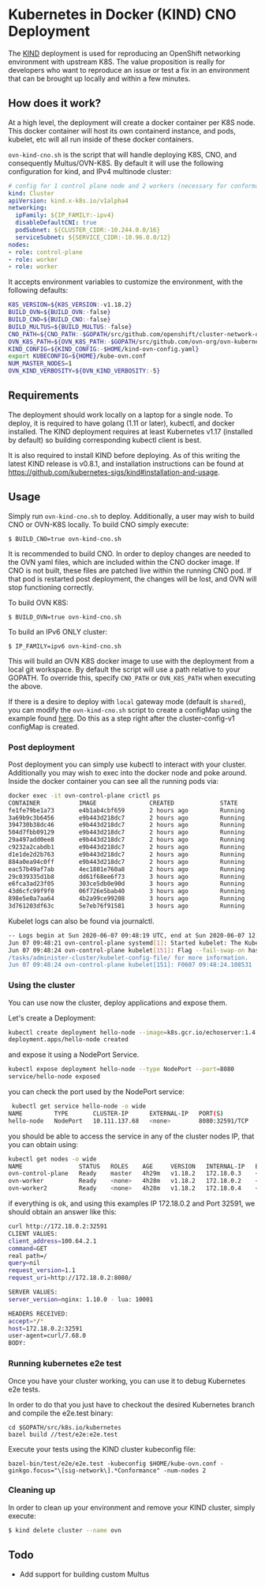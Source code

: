 # Kubernetes in Docker (KIND) CNO Deployment

The [KIND](https://github.com/kubernetes-sigs/kind) deployment is used for reproducing an OpenShift networking
environment with upstream K8S. The value proposition is really for developers who want to reproduce an issue or test a
fix in an environment that can be brought up locally and within a few minutes.

## How does it work?

At a high level, the deployment will create a docker container per K8S node. This docker container will host its own
containerd instance, and pods, kubelet, etc will all run inside of these docker containers.

``ovn-kind-cno.sh`` is the script that will handle deploying K8S, CNO, and consequently Multus/OVN-K8S.
By default it will use the following configuration for kind, and IPv4 multinode cluster:

```yaml
# config for 1 control plane node and 2 workers (necessary for conformance)
kind: Cluster
apiVersion: kind.x-k8s.io/v1alpha4
networking:
  ipFamily: ${IP_FAMILY:-ipv4}
  disableDefaultCNI: true
  podSubnet: ${CLUSTER_CIDR:-10.244.0.0/16}
  serviceSubnet: ${SERVICE_CIDR:-10.96.0.0/12}
nodes:
- role: control-plane
- role: worker
- role: worker
```

It accepts environment variables to customize the environment, with the following defaults:

```sh
K8S_VERSION=${K8S_VERSION:-v1.18.2}
BUILD_OVN=${BUILD_OVN:-false}
BUILD_CNO=${BUILD_CNO:-false}
BUILD_MULTUS=${BUILD_MULTUS:-false}
CNO_PATH=${CNO_PATH:-$GOPATH/src/github.com/openshift/cluster-network-operator}
OVN_K8S_PATH=${OVN_K8S_PATH:-$GOPATH/src/github.com/ovn-org/ovn-kubernetes}
KIND_CONFIG=${KIND_CONFIG:-$HOME/kind-ovn-config.yaml}
export KUBECONFIG=${HOME}/kube-ovn.conf
NUM_MASTER_NODES=1
OVN_KIND_VERBOSITY=${OVN_KIND_VERBOSITY:-5}
```

## Requirements

The deployment should work locally on a laptop for a single node. To deploy, it is required to have golang
(1.11 or later), kubectl, and docker installed. The KIND deployment requires at least Kubernetes v1.17 (installed by
default) so building corresponding kubectl client is best.

It is also required to install KIND before deploying. As of this writing the latest KIND release is v0.8.1, and
installation instructions can be found at https://github.com/kubernetes-sigs/kind#installation-and-usage.

## Usage

Simply run ``ovn-kind-cno.sh`` to deploy. Additionally, a user may wish to build CNO or OVN-K8S locally. To build CNO
simply execute:

````
$ BUILD_CNO=true ovn-kind-cno.sh
```` 

It is recommended to build CNO. In order to deploy changes are needed to the OVN yaml files, which are included within
the CNO docker image. If CNO is not built, these files are patched live within the running CNO pod. If that pod is
restarted post deployment, the changes will be lost, and OVN will stop functioning correctly.

To build OVN K8S:

```
$ BUILD_OVN=true ovn-kind-cno.sh
```

To build an IPv6 ONLY cluster:

```
$ IP_FAMILY=ipv6 ovn-kind-cno.sh
```

This will build an OVN K8S docker image to use with the deployment from a local git workspace. By default the script will use
a path relative to your GOPATH. To override this, specify `CNO_PATH` or `OVN_K8S_PATH` when executing the above.

If there is a desire to deploy with `local` gateway mode (default is `shared`), you can modify the `ovn-kind-cno.sh`
script to create a configMap using the example found [here](./gateway-mode.yaml). Do this as a step right after the
cluster-config-v1 configMap is created.

### Post deployment

Post deployment you can simply use kubectl to interact with your cluster. Additionally you may wish to exec into the
docker node and poke around. Inside the docker container you can see all the running pods via:

```sh
docker exec -it ovn-control-plane crictl ps
CONTAINER           IMAGE               CREATED             STATE               NAME                      ATTEMPT             POD ID
fe1fe79be1a73       e4b1ab4cbf659       2 hours ago         Running             kube-multus               0                   91dad15b65f72
3a69b9c3b6456       e9b443d218dc7       2 hours ago         Running             ovnkube-master            0                   6e24b8c012e49
394730b38dc46       e9b443d218dc7       2 hours ago         Running             sbdb                      0                   6e24b8c012e49
504d7fbb09129       e9b443d218dc7       2 hours ago         Running             nbdb                      0                   6e24b8c012e49
29a497add0ee8       e9b443d218dc7       2 hours ago         Running             ovnkube-node              0                   d2ef48bd1b871
c9232a2cabdb1       e9b443d218dc7       2 hours ago         Running             northd                    0                   6e24b8c012e49
d1e1de2d2b763       e9b443d218dc7       2 hours ago         Running             ovn-controller            0                   d2ef48bd1b871
884a0ea94c0ff       e9b443d218dc7       2 hours ago         Running             ovs-daemons               0                   7fbfcf5dbd924
eac57b49af7ab       4ec1801e760a8       2 hours ago         Running             network-operator          0                   f7821d3420787
29c039335d1b8       dd61f68ee6f73       3 hours ago         Running             kube-proxy                0                   1554057b10ecd
e6fca3ad23f05       303ce5db0e90d       3 hours ago         Running             etcd                      0                   f6a03d6d1ce11
43d6cfc99f9f0       06f726e5bab40       3 hours ago         Running             kube-apiserver            0                   42834ae09e8ce
898e5e0a7aa64       4b2a99ce99208       3 hours ago         Running             kube-controller-manager   0                   a5bf81537cd99
3d761203df63c       5e7eb76f91581       3 hours ago         Running             kube-scheduler            0                   34ef9a3da0f2d
```

Kubelet logs can also be found via journalctl.

```sh
-- Logs begin at Sun 2020-06-07 09:48:19 UTC, end at Sun 2020-06-07 12:28:37 UTC. --
Jun 07 09:48:21 ovn-control-plane systemd[1]: Started kubelet: The Kubernetes Node Agent.
Jun 07 09:48:24 ovn-control-plane kubelet[151]: Flag --fail-swap-on has been deprecated, This parameter should be set via the config file specified by the Kubelet's --config flag. See https://kubernetes.io/docs
/tasks/administer-cluster/kubelet-config-file/ for more information.
Jun 07 09:48:24 ovn-control-plane kubelet[151]: F0607 09:48:24.108531     151 server.go:199] failed to load Kubelet config file /var/lib/kubelet/config.yaml, error failed to read kubelet config file "/var/lib/kubelet/config.yaml", error: open /var/lib/kubelet/config.yaml: no such file or directory
```

### Using the cluster

You can use now the cluster, deploy applications and expose them.

Let's create a Deployment:

```sh
kubectl create deployment hello-node --image=k8s.gcr.io/echoserver:1.4
deployment.apps/hello-node created
```

and expose it using a NodePort Service.

```sh
kubectl expose deployment hello-node --type NodePort --port=8080
service/hello-node exposed
```

you can check the port used by the NodePort service:

```sh
 kubectl get service hello-node -o wide
NAME         TYPE       CLUSTER-IP      EXTERNAL-IP   PORT(S)          AGE   SELECTOR
hello-node   NodePort   10.111.137.68   <none>        8080:32591/TCP   52s   app=hello-node
```

you should be able to access the service in any of the cluster nodes IP, that you can obtain using:

```sh
kubectl get nodes -o wide
NAME                STATUS   ROLES    AGE     VERSION   INTERNAL-IP   EXTERNAL-IP   OS-IMAGE           KERNEL-VERSION     CONTAINER-RUNTIME
ovn-control-plane   Ready    master   4h29m   v1.18.2   172.18.0.3    <none>        Ubuntu 20.04 LTS   5.4.0-33-generic   containerd://1.3.3-14-g449e9269
ovn-worker          Ready    <none>   4h28m   v1.18.2   172.18.0.2    <none>        Ubuntu 20.04 LTS   5.4.0-33-generic   containerd://1.3.3-14-g449e9269
ovn-worker2         Ready    <none>   4h28m   v1.18.2   172.18.0.4    <none>        Ubuntu 20.04 LTS   5.4.0-33-generic   containerd://1.3.3-14-g449e9269
```

if everything is ok, and using this examples IP 172.18.0.2 and Port 32591, we should obtain an answer like this:

```sh
curl http://172.18.0.2:32591
CLIENT VALUES:
client_address=100.64.2.1
command=GET
real path=/
query=nil
request_version=1.1
request_uri=http://172.18.0.2:8080/

SERVER VALUES:
server_version=nginx: 1.10.0 - lua: 10001

HEADERS RECEIVED:
accept=*/*
host=172.18.0.2:32591
user-agent=curl/7.68.0
BODY:
```

### Running kubernetes e2e test

Once you have your cluster working, you can use it to debug Kubernetes e2e tests.

In order to do that you just have to checkout the desired Kubernetes branch and
compile the e2e.test binary:

```
cd $GOPATH/src/k8s.io/kubernetes
bazel build //test/e2e:e2e.test
```

Execute your tests using the KIND cluster kubeconfig file:

```
bazel-bin/test/e2e/e2e.test -kubeconfig $HOME/kube-ovn.conf -ginkgo.focus="\[sig-network\].*Conformance" -num-nodes 2
```

### Cleaning up

In order to clean up your environment and remove your KIND cluster, simply execute:

```sh
$ kind delete cluster --name ovn
```

## Todo

* Add support for building custom Multus


